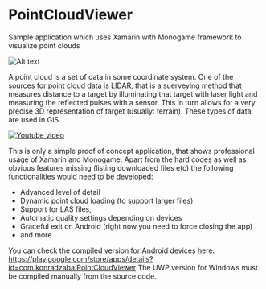 # PointCloudViewer
Sample application which uses Xamarin with Monogame framework to visualize point clouds

![Alt text](https://i.imgur.com/p3dg1xe.png)

A point cloud is a set of data in some coordinate system. One of the sources for point cloud data is LIDAR, that is a suerveying method that measures distance to a target by illuminating that target with laser light and measuring the reflected pulses with a sensor. This in turn allows for a very precise 3D representation of target (usually: terrain). These types of data are used in GIS.

[![Youtube video](https://i.imgur.com/Dwii6WE.jpg)](https://www.youtube.com/watch?v=v5nRHh4IKkc)

This is only a simple proof of concept application, that shows professional usage of Xamarin and Monogame. Apart from the hard codes as well as obvious features missing (listing downloaded files etc) the following functionalities would need to be developed:
- Advanced level of detail
- Dynamic point cloud loading (to support larger files)
- Support for LAS files,
- Automatic quality settings depending on devices
- Graceful exit on Android (right now you need to force closing the app)
- and more

You can check the compiled version for Android devices here: https://play.google.com/store/apps/details?id=com.konradzaba.PointCloudViewer
The UWP version for Windows must be compiled manually from the source code.
